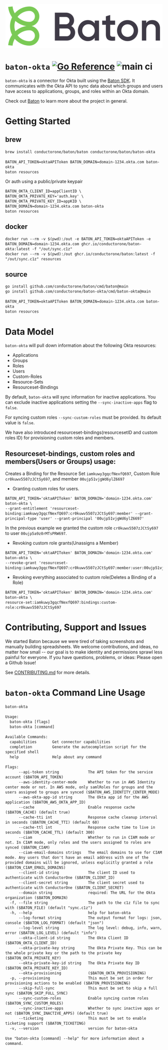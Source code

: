 ![Baton Logo](./docs/images/baton-logo.png)

# `baton-okta` [![Go Reference](https://pkg.go.dev/badge/github.com/conductorone/baton-okta.svg)](https://pkg.go.dev/github.com/conductorone/baton-okta) ![main ci](https://github.com/conductorone/baton-okta/actions/workflows/main.yaml/badge.svg)

`baton-okta` is a connector for Okta built using the [Baton SDK](https://github.com/conductorone/baton-sdk). It communicates with the Okta API to sync data about which groups and users have access to applications, groups, and roles within an Okta domain.

Check out [Baton](https://github.com/conductorone/baton) to learn more about the project in general.

# Getting Started

## brew

```
brew install conductorone/baton/baton conductorone/baton/baton-okta

BATON_API_TOKEN=oktaAPIToken BATON_DOMAIN=domain-1234.okta.com baton-okta
baton resources
```

Or auth using a public/private keypair

```
BATON_OKTA_CLIENT_ID=appClientID \
BATON_OKTA_PRIVATE_KEY='auth.key' \
BATON_OKTA_PRIVATE_KEY_ID=appKID \
BATON_DOMAIN=domain-1234.okta.com baton-okta
baton resources
```

## docker

```
docker run --rm -v $(pwd):/out -e BATON_API_TOKEN=oktaAPIToken -e BATON_DOMAIN=domain-1234.okta.com ghcr.io/conductorone/baton-okta:latest -f "/out/sync.c1z"
docker run --rm -v $(pwd):/out ghcr.io/conductorone/baton:latest -f "/out/sync.c1z" resources
```

## source

```
go install github.com/conductorone/baton/cmd/baton@main
go install github.com/conductorone/baton-okta/cmd/baton-okta@main

BATON_API_TOKEN=oktaAPIToken BATON_DOMAIN=domain-1234.okta.com baton-okta
baton resources
```

# Data Model

`baton-okta` will pull down information about the following Okta resources:

- Applications
- Groups
- Roles
- Users
- Custom-Roles
- Resource-Sets
- Resourceset-Bindings

By default, `baton-okta` will sync information for inactive applications. You can exclude inactive applications setting the `--sync-inactive-apps` flag to `false`.

For syncing custom roles `--sync-custom-roles` must be provided. Its default value is `false`.

We have also introduced resourceset-bindings(resourcesetID and custom roles ID) for provisioning custom roles and members.

## Resourceset-bindings, custom roles and members(Users or Groups) usage:

Creates a Binding for the Resource Set `iamkuwy3gqcfNexfQ697`, Custom Role `cr0kuwv5507zJCtSy697`, and member `00ujp51vjgWd6ylZ6697`

- Granting custom roles for users.
```
BATON_API_TOKEN='oktaAPIToken' BATON_DOMAIN='domain-1234.okta.com' baton-okta \
--grant-entitlement 'resourceset-binding:iamkuwy3gqcfNexfQ697:cr0kuwv5507zJCtSy697:member' --grant-principal-type 'user' --grant-principal '00ujp51vjgWd6ylZ6697'
```

In the previous example we granted the custom role `cr0kuwv5507zJCtSy697` to user `00ujp5a9z0rMTsPRW697`.

- Revoking custom role grants(Unassigns a Member)
```
BATON_API_TOKEN='oktaAPIToken' BATON_DOMAIN='domain-1234.okta.com' baton-okta \
--revoke-grant 'resourceset-binding:iamkuwy3gqcfNexfQ697:cr0kuwv5507zJCtSy697:member:user:00ujp51vjgWd6ylZ6697' 
```

- Revoking everything associated to custom role(Deletes a Binding of a Role)
```
BATON_API_TOKEN='oktaAPIToken' BATON_DOMAIN='domain-1234.okta.com' baton-okta \
resource-set:iamkuwy3gqcfNexfQ697:bindings:custom-role:cr0kuwv5507zJCtSy697 
```

# Contributing, Support and Issues

We started Baton because we were tired of taking screenshots and manually building spreadsheets. We welcome contributions, and ideas, no matter how small -- our goal is to make identity and permissions sprawl less painful for everyone. If you have questions, problems, or ideas: Please open a Github Issue!

See [CONTRIBUTING.md](https://github.com/ConductorOne/baton/blob/main/CONTRIBUTING.md) for more details.

# `baton-okta` Command Line Usage

```
baton-okta

Usage:
  baton-okta [flags]
  baton-okta [command]

Available Commands:
  capabilities       Get connector capabilities
  completion         Generate the autocompletion script for the specified shell
  help               Help about any command

Flags:
      --api-token string             The API token for the service account ($BATON_API_TOKEN)
      --aws-identity-center-mode     Whether to run in AWS Identity center mode or not. In AWS mode, only samlRoles for groups and the users assigned to groups are synced ($BATON_AWS_IDENTITY_CENTER_MODE)
      --aws-okta-app-id string       The Okta app id for the AWS application ($BATON_AWS_OKTA_APP_ID)
      --cache                        Enable response cache ($BATON_CACHE) (default true)
      --cache-tti int                Response cache cleanup interval in seconds ($BATON_CACHE_TTI) (default 60)
      --cache-ttl int                Response cache time to live in seconds ($BATON_CACHE_TTL) (default 300)
      --ciam                         Whether to run in CIAM mode or not. In CIAM mode, only roles and the users assigned to roles are synced ($BATON_CIAM)
      --ciam-email-domains strings   The email domains to use for CIAM mode. Any users that don't have an email address with one of the provided domains will be ignored, unless explicitly granted a role ($BATON_CIAM_EMAIL_DOMAINS)
      --client-id string             The client ID used to authenticate with ConductorOne ($BATON_CLIENT_ID)
      --client-secret string         The client secret used to authenticate with ConductorOne ($BATON_CLIENT_SECRET)
      --domain string                required: The URL for the Okta organization ($BATON_DOMAIN)
  -f, --file string                  The path to the c1z file to sync with ($BATON_FILE) (default "sync.c1z")
  -h, --help                         help for baton-okta
      --log-format string            The output format for logs: json, console ($BATON_LOG_FORMAT) (default "json")
      --log-level string             The log level: debug, info, warn, error ($BATON_LOG_LEVEL) (default "info")
      --okta-client-id string        The Okta Client ID ($BATON_OKTA_CLIENT_ID)
      --okta-private-key string      The Okta Private Key. This can be the whole private key or the path to the private key ($BATON_OKTA_PRIVATE_KEY)
      --okta-private-key-id string   The Okta Private Key ID ($BATON_OKTA_PRIVATE_KEY_ID)
      --okta-provisioning            ($BATON_OKTA_PROVISIONING)
  -p, --provisioning                 This must be set in order for provisioning actions to be enabled ($BATON_PROVISIONING)
      --skip-full-sync               This must be set to skip a full sync ($BATON_SKIP_FULL_SYNC)
      --sync-custom-roles            Enable syncing custom roles ($BATON_SYNC_CUSTOM_ROLES)
      --sync-inactive-apps           Whether to sync inactive apps or not ($BATON_SYNC_INACTIVE_APPS) (default true)
      --ticketing                    This must be set to enable ticketing support ($BATON_TICKETING)
  -v, --version                      version for baton-okta

Use "baton-okta [command] --help" for more information about a command.
```
